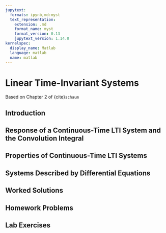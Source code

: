 ```yaml
---
jupytext:
  formats: ipynb,md:myst
  text_representation:
    extension: .md
    format_name: myst
    format_version: 0.13
    jupytext_version: 1.14.0
kernelspec:
  display_name: Matlab
  language: matlab
  name: matlab
---
```


# Linear Time-Invariant Systems

Based on Chapter 2 of {cite}`schaum` 


## Introduction

## Response of a Continuous-Time LTI System and the Convolution Integral

## Properties of Continuous-Time LTI Systems

## Systems Described by Differential Equations

## Worked Solutions

## Homework Problems

## Lab Exercises
